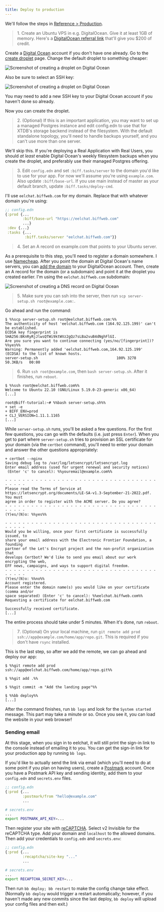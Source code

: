 ```yaml
---
title: Deploy to production
---
```


We'll follow the steps in [Reference > Production](https://biffweb.com/docs/reference/production/).

> 1․ Create an Ubuntu VPS in e.g. DigitalOcean. Give it at least 1GB of memory. Here's a
>    [DigitalOcean referral link](https://m.do.co/c/141610534c91) that'll give you $200 of
>    credit.

Create a [Digital Ocean](https://m.do.co/c/141610534c91) account if you don't have one already. Go to the
[create droplet](https://cloud.digitalocean.com/droplets/new) page. Change the default droplet to something cheaper:

![Screenshot of creating a droplet on Digital Ocean](/img/tutorial/do-price.png)

Also be sure to select an SSH key:

![Screenshot of creating a droplet on Digital Ocean](/img/tutorial/do-ssh.png)

You may need to add a new SSH key to your Digital Ocean account if you haven't
done so already.

Now you can create the droplet.

> 2․ (Optional) If this is an important application, you may want to set up a
> managed Postgres instance and edit config.edn to use that for XTDB's storage
> backend instead of the filesystem. With the default standalone topology,
> you'll need to handle backups yourself, and you can't use more than one
> server.

We'll skip this. If you're deploying a Real Application with Real Users, you should
*at least* enable Digital Ocean's weekly filesystem backups when you create the droplet, and
preferably use their managed Postgres offering.

> 3․ Edit `config.edn` and set `:biff.tasks/server` to the domain you'd like to use
> for your app. For now we'll assume you're using `example.com`. Also update
> `:biff/base-url`. If you use main instead of master as your default branch,
> update `:biff.tasks/deploy-cmd`.

I'll use `eelchat.biffweb.com` for my domain. Replace that with whatever domain
you're using:

```clojure
;; config.edn
{:prod {...
        :biff/base-url "https://eelchat.biffweb.com"
        ...}
 :dev {...}
 :tasks {...
         :biff.tasks/server "eelchat.biffweb.com"}}
```

> 4․ Set an A record on example.com that points to your Ubuntu server.

As a prerequisite to this step, you'll need to register a domain somewhere. I use
[Namecheap](https://namecheap.com). After you point the domain at Digital Ocean's name servers,
you can [add the domain](https://cloud.digitalocean.com/networking/domains) to your DigitalOcean account.
Then, create an A record for the domain (or a subdomain) and point it at the droplet you created earlier.
I'm using the `eelchat.biffweb.com` subdomain:

![Screenshot of creating a DNS record on Digital Ocean](/img/tutorial/do-dns.png)

> 5․ Make sure you can ssh into the server, then run `scp server-setup.sh root@example.com:`.

Go ahead and run the command:

```plaintext
$ %%scp server-setup.sh root@eelchat.biffweb.com:%%
The authenticity of host 'eelchat.biffweb.com (164.92.125.199)' can't be established.
ECDSA key fingerprint is SHA256:BKnRyRjJlwsQTWi9ktWVz2gQz7sLBa2vuB4dNghFlGI.
Are you sure you want to continue connecting (yes/no/[fingerprint])? %%yes%%
Warning: Permanently added 'eelchat.biffweb.com,164.92.125.199' (ECDSA) to the list of known hosts.
server-setup.sh                                    100% 3278    50.3KB/s   00:00
```

> 6․ Run `ssh root@example.com`, then `bash server-setup.sh`. After it finishes, run `reboot`.

```plaintext
$ %%ssh root@eelchat.biffweb.com%%
Welcome to Ubuntu 22.10 (GNU/Linux 5.19.0-23-generic x86_64)
[...]

root@biff-tutorial:~# %%bash server-setup.sh%%
+ set -e
+ BIFF_ENV=prod
+ CLJ_VERSION=1.11.1.1165
[...]
```

While `server-setup.sh` runs, you'll be asked a few questions. For the first few questions,
you can go with the defaults (i.e. just press `Enter`). When you get to part where
`server-setup.sh` tries to provision an SSL certificate for your domain (via the `certbot` command),
you'll need to enter your domain and answer the other questions appropriately:

```plaintext
+ certbot --nginx
Saving debug log to /var/log/letsencrypt/letsencrypt.log
Enter email address (used for urgent renewal and security notices)
 (Enter 'c' to cancel): %%youremail@example.com%%

- - - - - - - - - - - - - - - - - - - - - - - - - - - - - - - - - - - - - - - -
Please read the Terms of Service at
https://letsencrypt.org/documents/LE-SA-v1.3-September-21-2022.pdf. You must
agree in order to register with the ACME server. Do you agree?
- - - - - - - - - - - - - - - - - - - - - - - - - - - - - - - - - - - - - - - -
(Y)es/(N)o: %%yes%%

- - - - - - - - - - - - - - - - - - - - - - - - - - - - - - - - - - - - - - - -
Would you be willing, once your first certificate is successfully issued, to
share your email address with the Electronic Frontier Foundation, a founding
partner of the Let's Encrypt project and the non-profit organization that
develops Certbot? We'd like to send you email about our work encrypting the web,
EFF news, campaigns, and ways to support digital freedom.
- - - - - - - - - - - - - - - - - - - - - - - - - - - - - - - - - - - - - - - -
(Y)es/(N)o: %%no%%
Account registered.
Please enter the domain name(s) you would like on your certificate (comma and/or
space separated) (Enter 'c' to cancel): %%eelchat.biffweb.com%%
Requesting a certificate for eelchat.biffweb.com

Successfully received certificate.
[...]
```

The entire process should take under 5 minutes. When it's done, run `reboot`.

> 7․ (Optional) On your local machine, run `git remote add prod ssh://app@example.com/home/app/repo.git`.
> This is required if you don't have `rsync` installed.

This is the last step, so after we add the remote, we can go ahead and deploy our app:

```plaintext
$ %%git remote add prod ssh://app@eelchat.biffweb.com/home/app/repo.git%%

$ %%git add .%%

$ %%git commit -m "Add the landing page"%%

$ %%bb deploy%%
[...]
```

After the command finishes, run `bb logs` and look for the `System started`
message. This part may take a minute or so. Once you see it, you can load the
website in your web browser!

### Sending email

At this stage, when you sign in to eelchat, it will still print the sign-in
link to the console instead of emailing it to you. You can get the sign-in link
for your production app by running `bb logs`.

If you'd like to actually send the link via email (which you'll need to do at
some point if you plan on having users), create a
[Postmark](https://postmarkapp.com/) account. Once you have a Postmark API key
and sending identity, add them to your `config.edn` and `secrets.env` files. 

```clojure
;; config.edn
{:prod {...
        :postmark/from "hello@example.com"
        ...
```

```bash
# secrets.env
...
export POSTMARK_API_KEY=...
```

Then register your site with [reCAPTCHA](https://www.google.com/recaptcha/admin/). Select 
v2 Invisible for the reCAPTCHA type. Add your domain and `localhost` to the
allowed domains. Then add your credentials to `config.edn` and `secrets.env`:

```clojure
;; config.edn
{:prod {...
        :recaptcha/site-key "..."
        ...
```

```bash
# secrets.env
...
export RECAPTCHA_SECRET_KEY=...
```

Then run `bb deploy; bb restart` to make the config change take effect.
(Normally `bb deploy` would trigger a restart automatically; however, if you
haven't made any new commits since the last deploy, `bb deploy` will upload
your config files and then exit.)
